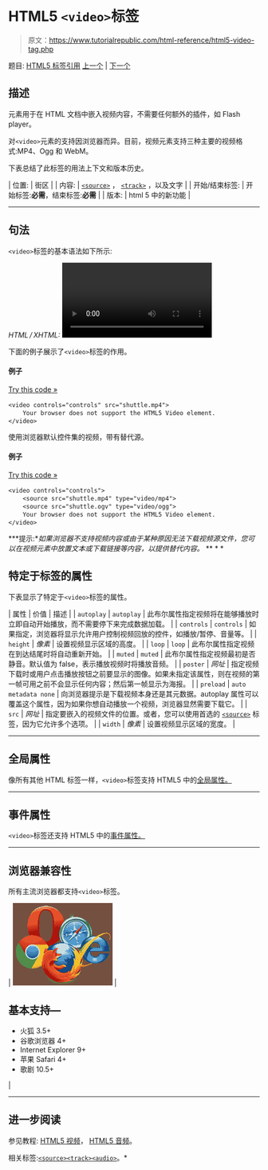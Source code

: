 # HTML5 `<video>`标签

> 原文：<https://www.tutorialrepublic.com/html-reference/html5-video-tag.php>

题目: [HTML5 标签引用](html5-tags.php) [上一个](html-var-tag.php) | [下一个](html5-wbr-tag.php)

## 描述

元素用于在 HTML 文档中嵌入视频内容，不需要任何额外的插件，如 Flash player。

对`<video>`元素的支持因浏览器而异。目前，视频元素支持三种主要的视频格式:MP4、Ogg 和 WebM。

下表总结了此标签的用法上下文和版本历史。

| 位置: | 街区 |
| 内容: | [`<source>`](html5-source-tag.php) ， [`<track>`](html5-track-tag.php) ，以及文字 |
| 开始/结束标签: | 开始标签:**必需**，结束标签:**必需** |
| 版本: | html 5 中的新功能 |

* * *

## 句法

`<video>`标签的基本语法如下所示:

*HTML / XHTML:* <video> ... </video>

下面的例子展示了`<video>`标签的作用。

#### 例子

[Try this code »](../codelab.php?topic=html5&file=video-tag "Try this code using online Editor")

```
<video controls="controls" src="shuttle.mp4">
    Your browser does not support the HTML5 Video element.
</video>
```

使用浏览器默认控件集的视频，带有替代源。

#### 例子

[Try this code »](../codelab.php?topic=html5&file=video-tag-with-multiple-sources "Try this code using online Editor")

```
<video controls="controls">
    <source src="shuttle.mp4" type="video/mp4">
    <source src="shuttle.ogv" type="video/ogg">
    Your browser does not support the HTML5 Video element.
</video>
```

 ***提示:**如果浏览器不支持视频内容或由于某种原因无法下载视频源文件，您可以在视频元素中放置文本或下载链接等内容，以提供替代内容。*  ** * *

## 特定于标签的属性

下表显示了特定于`<video>`标签的属性。

| 属性 | 价值 | 描述 |
| `autoplay` | `autoplay` | 此布尔属性指定视频将在能够播放时立即自动开始播放，而不需要停下来完成数据加载。 |
| `controls` | `controls` | 如果指定，浏览器将显示允许用户控制视频回放的控件，如播放/暂停、音量等。 |
| `height` | *像素* | 设置视频显示区域的高度。 |
| `loop` | `loop` | 此布尔属性指定视频在到达结尾时将自动重新开始。 |
| `muted` | `muted` | 此布尔属性指定视频最初是否静音。默认值为 false，表示播放视频时将播放音频。 |
| `poster` | *网址* | 指定视频下载时或用户点击播放按钮之前要显示的图像。如果未指定该属性，则在视频的第一帧可用之前不会显示任何内容；然后第一帧显示为海报。 |
| `preload` | `auto
metadata
none` | 向浏览器提示是下载视频本身还是其元数据。autoplay 属性可以覆盖这个属性，因为如果你想自动播放一个视频，浏览器显然需要下载它。 |
| `src` | *网址* | 指定要嵌入的视频文件的位置。或者，您可以使用首选的 [`<source>`](html5-source-tag.php) 标签，因为它允许多个选项。 |
| `width` | *像素* | 设置视频显示区域的宽度。 |

* * *

## 全局属性

像所有其他 HTML 标签一样，`<video>`标签支持 HTML5 中的[全局属性。](html5-global-attributes.php)

* * *

## 事件属性

`<video>`标签还支持 HTML5 中的[事件属性。](html5-event-attributes.php)

* * *

## 浏览器兼容性

所有主流浏览器都支持`<video>`标签。

| ![Browsers Icon](img/e9331123c77668c1832e541c2fca1002.png) | 

## 基本支持—

*   火狐 3.5+
*   谷歌浏览器 4+
*   Internet Explorer 9+
*   苹果 Safari 4+
*   歌剧 10.5+

 |

* * *

## 进一步阅读

参见教程: [HTML5 视频](../html-tutorial/html5-video.php)， [HTML5 音频](../html-tutorial/html5-audio.php)。

相关标签:[`<source>`](html5-source-tag.php)[`<track>`](html5-track-tag.php)[`<audio>`](html5-audio-tag.php)。*